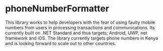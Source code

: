 # phoneNumberFormatter
This library works to help developers with the fear of using faulty mobile numbers from users in processing transactions and communications. Its currently built on .NET Standard and thus targets; Android, UWP, net framework and iOS. The library currently targets phone numbers in Kenya and is looking forward to scale out to other countries.
